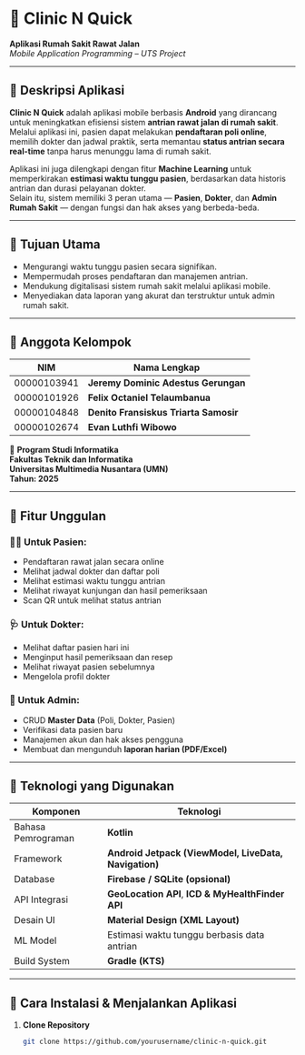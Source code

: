 # 🏥 Clinic N Quick  
**Aplikasi Rumah Sakit Rawat Jalan**  
_Mobile Application Programming – UTS Project_

---

## 📖 Deskripsi Aplikasi
**Clinic N Quick** adalah aplikasi mobile berbasis **Android** yang dirancang untuk meningkatkan efisiensi sistem **antrian rawat jalan di rumah sakit**.  
Melalui aplikasi ini, pasien dapat melakukan **pendaftaran poli online**, memilih dokter dan jadwal praktik, serta memantau **status antrian secara real-time** tanpa harus menunggu lama di rumah sakit.

Aplikasi ini juga dilengkapi dengan fitur **Machine Learning** untuk memperkirakan **estimasi waktu tunggu pasien**, berdasarkan data historis antrian dan durasi pelayanan dokter.  
Selain itu, sistem memiliki 3 peran utama — **Pasien**, **Dokter**, dan **Admin Rumah Sakit** — dengan fungsi dan hak akses yang berbeda-beda.

---

## 🎯 Tujuan Utama
- Mengurangi waktu tunggu pasien secara signifikan.  
- Mempermudah proses pendaftaran dan manajemen antrian.  
- Mendukung digitalisasi sistem rumah sakit melalui aplikasi mobile.  
- Menyediakan data laporan yang akurat dan terstruktur untuk admin rumah sakit.

---

## 👥 Anggota Kelompok

| NIM | Nama Lengkap |
|-----|-----------------------------|
| 00000103941 | **Jeremy Dominic Adestus Gerungan** |
| 00000101926 | **Felix Octaniel Telaumbanua** |
| 00000104848 | **Denito Fransiskus Triarta Samosir** |
| 00000102674 | **Evan Luthfi Wibowo** |

📘 **Program Studi Informatika**  
**Fakultas Teknik dan Informatika**  
**Universitas Multimedia Nusantara (UMN)**  
**Tahun: 2025**

---

## 🌟 Fitur Unggulan

### 👨‍⚕️ Untuk Pasien:
- Pendaftaran rawat jalan secara online  
- Melihat jadwal dokter dan daftar poli  
- Melihat estimasi waktu tunggu antrian  
- Melihat riwayat kunjungan dan hasil pemeriksaan  
- Scan QR untuk melihat status antrian  

### 🩺 Untuk Dokter:
- Melihat daftar pasien hari ini  
- Menginput hasil pemeriksaan dan resep  
- Melihat riwayat pasien sebelumnya  
- Mengelola profil dokter  

### 🧾 Untuk Admin:
- CRUD **Master Data** (Poli, Dokter, Pasien)  
- Verifikasi data pasien baru  
- Manajemen akun dan hak akses pengguna  
- Membuat dan mengunduh **laporan harian (PDF/Excel)**  

---

## 🧠 Teknologi yang Digunakan
| Komponen | Teknologi |
|-----------|------------|
| Bahasa Pemrograman | **Kotlin** |
| Framework | **Android Jetpack (ViewModel, LiveData, Navigation)** |
| Database | **Firebase / SQLite (opsional)** |
| API Integrasi | **GeoLocation API**, **ICD & MyHealthFinder API** |
| Desain UI | **Material Design (XML Layout)** |
| ML Model | Estimasi waktu tunggu berbasis data antrian |
| Build System | **Gradle (KTS)** |

---

## 📲 Cara Instalasi & Menjalankan Aplikasi

1. **Clone Repository**
   ```bash
   git clone https://github.com/yourusername/clinic-n-quick.git
